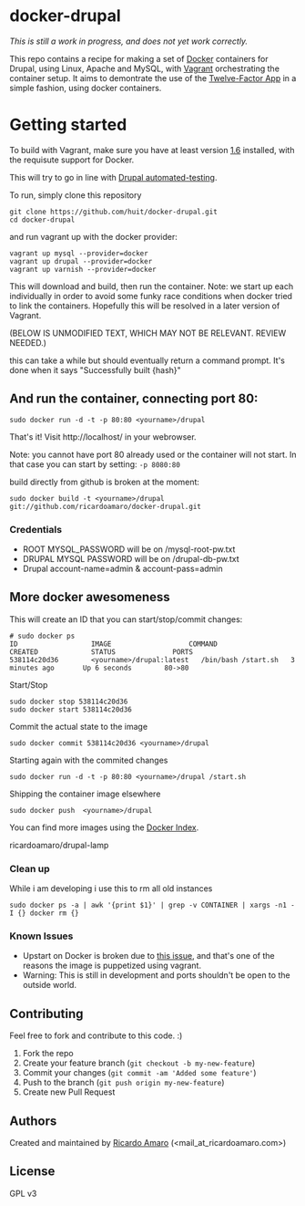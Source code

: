 docker-drupal
=============

*This is still a work in progress, and does not yet work correctly.*

This repo contains a recipe for making a set of [Docker](http://docker.io) containers for Drupal, using Linux, Apache and MySQL, with [Vagrant](http://vagrantup.com) orchestrating the container setup. It aims to demontrate the use of the [Twelve-Factor App](http://12factor.net) in a simple fashion, using docker containers.

# Getting started

To build with Vagrant, make sure you have at least version [1.6](http://www.vagrantup.com/downloads.html) installed, with the requisute support for Docker. 

This will try to go in line with [Drupal automated-testing](https://drupal.org/automated-testing).

To run, simply clone this repository 
```
git clone https://github.com/huit/docker-drupal.git
cd docker-drupal
```

and run vagrant up with the docker provider:
```
vagrant up mysql --provider=docker
vagrant up drupal --provider=docker
vagrant up varnish --provider=docker
```

This will download and build, then run the container.  Note: we start up each individually in order to avoid some funky race conditions when docker tried to link the containers. Hopefully this will be resolved in a later version of Vagrant.


(BELOW IS UNMODIFIED TEXT, WHICH MAY NOT BE RELEVANT. REVIEW NEEDED.)

this can take a while but should eventually return a command prompt. It's done when it says "Successfully built {hash}"

## And run the container, connecting port 80:
```
sudo docker run -d -t -p 80:80 <yourname>/drupal
```
That's it!
Visit http://localhost/ in your webrowser. 

Note: you cannot have port 80 already used or the container will not start.
In that case you can start by setting: `-p 8080:80`

build directly from github is broken at the moment:
```
sudo docker build -t <yourname>/drupal git://github.com/ricardoamaro/docker-drupal.git
```


### Credentials

* ROOT   MYSQL_PASSWORD will be on /mysql-root-pw.txt
* DRUPAL MYSQL PASSWORD will be on /drupal-db-pw.txt
* Drupal account-name=admin & account-pass=admin


## More docker awesomeness

This will create an ID that you can start/stop/commit changes:
```
# sudo docker ps
ID                  IMAGE                   COMMAND               CREATED             STATUS              PORTS
538114c20d36        <yourname>/drupal:latest   /bin/bash /start.sh   3 minutes ago       Up 6 seconds        80->80  
```

Start/Stop
```
sudo docker stop 538114c20d36
sudo docker start 538114c20d36
```

Commit the actual state to the image
```
sudo docker commit 538114c20d36 <yourname>/drupal
```

Starting again with the commited changes
```
sudo docker run -d -t -p 80:80 <yourname>/drupal /start.sh
```

Shipping the container image elsewhere 
```
sudo docker push  <yourname>/drupal
```

You can find more images using the [Docker Index][docker_index].

ricardoamaro/drupal-lamp

### Clean up
While i am developing i use this to rm all old instances
```
sudo docker ps -a | awk '{print $1}' | grep -v CONTAINER | xargs -n1 -I {} docker rm {}
``` 

### Known Issues
* Upstart on Docker is broken due to [this issue][docker_upstart_issue], and that's one of the reasons the image is puppetized using vagrant.
* Warning: This is still in development and ports shouldn't be open to the outside world.


## Contributing
Feel free to fork and contribute to this code. :)

1. Fork the repo
2. Create your feature branch (`git checkout -b my-new-feature`)
3. Commit your changes (`git commit -am 'Added some feature'`)
4. Push to the branch (`git push origin my-new-feature`)
5. Create new Pull Request

## Authors

Created and maintained by [Ricardo Amaro][author] (<mail_at_ricardoamaro.com>)

## License
GPL v3

[author]:                 https://github.com/ricardoamaro
[docker_upstart_issue]:   https://github.com/dotcloud/docker/issues/223
[docker_index]:           https://index.docker.io/

